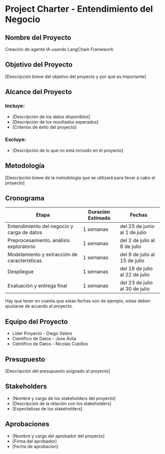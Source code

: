 # Project Charter - Entendimiento del Negocio

## Nombre del Proyecto

Creación de agente IA usando LangChain Framework

## Objetivo del Proyecto

[Descripción breve del objetivo del proyecto y por qué es importante]

## Alcance del Proyecto

### Incluye:

- [Descripción de los datos disponibles]
- [Descripción de los resultados esperados]
- [Criterios de éxito del proyecto]

### Excluye:

- [Descripción de lo que no está incluido en el proyecto]

## Metodología

[Descripción breve de la metodología que se utilizará para llevar a cabo el proyecto]

## Cronograma

| Etapa | Duración Estimada | Fechas |
|------|---------|-------|
| Entendimiento del negocio y carga de datos | 1 semanas | del 25 de junio al 1 de julio |
| Preprocesamiento, análisis exploratorio | 1 semanas | del 2 de julio al 8 de julio |
| Modelamiento y extracción de características | 1 semanas | del 9 de julio al 15 de julio |
| Despliegue | 1 semanas | del 16 de julio al 22 de julio |
| Evaluación y entrega final | 1 semanas | del 23 de julio al 30 de julio |

Hay que tener en cuenta que estas fechas son de ejemplo, estas deben ajustarse de acuerdo al proyecto.

## Equipo del Proyecto

- Líder Proyecto - Diego Valero
- Científico de Datos - Jose Ávila
- Ciéntífico de Datos - Nicolas Cubillos

## Presupuesto

[Descripción del presupuesto asignado al proyecto]

## Stakeholders

- [Nombre y cargo de los stakeholders del proyecto]
- [Descripción de la relación con los stakeholders]
- [Expectativas de los stakeholders]

## Aprobaciones

- [Nombre y cargo del aprobador del proyecto]
- [Firma del aprobador]
- [Fecha de aprobación]

